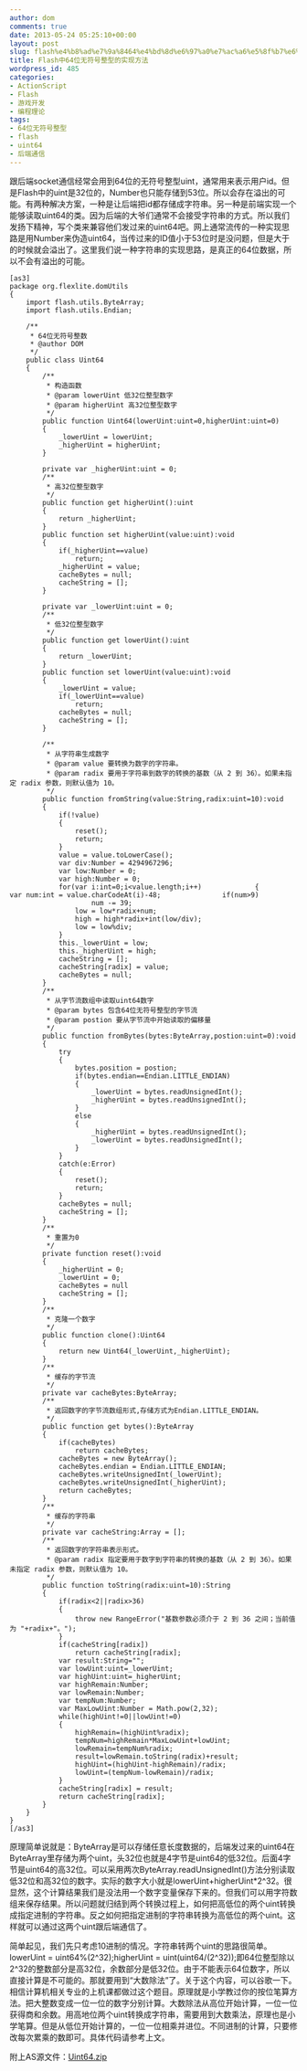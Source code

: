 ```yaml
---
author: dom
comments: true
date: 2013-05-24 05:25:10+00:00
layout: post
slug: flash%e4%b8%ad%e7%9a%8464%e4%bd%8d%e6%97%a0%e7%ac%a6%e5%8f%b7%e6%95%b4%e5%9e%8b
title: Flash中64位无符号整型的实现方法
wordpress_id: 485
categories:
- ActionScript
- Flash
- 游戏开发
- 编程理论
tags:
- 64位无符号整型
- flash
- uint64
- 后端通信
---
```


跟后端socket通信经常会用到64位的无符号整型uint，通常用来表示用户id。但是Flash中的uint是32位的，Number也只能存储到53位。所以会存在溢出的可能。有两种解决方案，一种是让后端把id都存储成字符串。另一种是前端实现一个能够读取uint64的类。因为后端的大爷们通常不会接受字符串的方式。所以我们发扬下精神，写个类来兼容他们发过来的uint64吧。网上通常流传的一种实现思路是用Number来伪造uint64，当传过来的ID值小于53位时是没问题，但是大于的时候就会溢出了。这里我们说一种字符串的实现思路，是真正的64位数据，所以不会有溢出的可能。<!-- more -->

    
    [as3]
    package org.flexlite.domUtils
    {
    	import flash.utils.ByteArray;
    	import flash.utils.Endian;
    
    	/**
    	 * 64位无符号整数
    	 * @author DOM
    	 */
    	public class Uint64
    	{
    		/**
    		 * 构造函数
    		 * @param lowerUint 低32位整型数字
    		 * @param higherUint 高32位整型数字
    		 */		
    		public function Uint64(lowerUint:uint=0,higherUint:uint=0)
    		{
    			_lowerUint = lowerUint;
    			_higherUint = higherUint;
    		}
    
    		private var _higherUint:uint = 0;
    		/**
    		 * 高32位整型数字
    		 */
    		public function get higherUint():uint
    		{
    			return _higherUint;
    		}
    		public function set higherUint(value:uint):void
    		{
    			if(_higherUint==value)
    				return;
    			_higherUint = value;
    			cacheBytes = null;
    			cacheString = [];
    		}
    
    		private var _lowerUint:uint = 0;
    		/**
    		 * 低32位整型数字
    		 */
    		public function get lowerUint():uint
    		{
    			return _lowerUint;
    		}
    		public function set lowerUint(value:uint):void
    		{
    			_lowerUint = value;
    			if(_lowerUint==value)
    				return;
    			cacheBytes = null;
    			cacheString = [];
    		}
    
    		/**
    		 * 从字符串生成数字
    		 * @param value 要转换为数字的字符串。
    		 * @param radix 要用于字符串到数字的转换的基数（从 2 到 36）。如果未指定 radix 参数，则默认值为 10。
    		 */		
    		public function fromString(value:String,radix:uint=10):void
    		{
    			if(!value)
    			{
    				reset();
    				return;
    			}
    			value = value.toLowerCase();
    			var div:Number = 4294967296;
    			var low:Number = 0;
    			var high:Number = 0;
    			for(var i:int=0;i<value.length;i++) 			{ 				var num:int = value.charCodeAt(i)-48; 				if(num>9)
    					num -= 39;
    				low = low*radix+num;
    				high = high*radix+int(low/div);
    				low = low%div;
    			}
    			this._lowerUint = low;
    			this._higherUint = high;
    			cacheString = [];
    			cacheString[radix] = value;
    			cacheBytes = null;
    		}
    		/**
    		 * 从字节流数组中读取uint64数字
    		 * @param bytes 包含64位无符号整型的字节流
    		 * @param postion 要从字节流中开始读取的偏移量
    		 */		
    		public function fromBytes(bytes:ByteArray,postion:uint=0):void
    		{
    			try
    			{
    				bytes.position = postion;
    				if(bytes.endian==Endian.LITTLE_ENDIAN)
    				{
    					_lowerUint = bytes.readUnsignedInt();
    					_higherUint = bytes.readUnsignedInt();
    				}
    				else
    				{
    					_higherUint = bytes.readUnsignedInt();
    					_lowerUint = bytes.readUnsignedInt();
    				}
    			}
    			catch(e:Error)
    			{
    				reset();
    				return;
    			}
    			cacheBytes = null;
    			cacheString = [];
    		}
    		/**
    		 * 重置为0
    		 */		
    		private function reset():void
    		{
    			_higherUint = 0;
    			_lowerUint = 0;
    			cacheBytes = null
    			cacheString = [];
    		}
    		/**
    		 * 克隆一个数字
    		 */		
    		public function clone():Uint64
    		{
    			return new Uint64(_lowerUint,_higherUint);
    		}
    		/**
    		 * 缓存的字节流
    		 */		
    		private var cacheBytes:ByteArray;
    		/**
    		 * 返回数字的字节流数组形式,存储方式为Endian.LITTLE_ENDIAN。
    		 */		
    		public function get bytes():ByteArray
    		{
    			if(cacheBytes)
    				return cacheBytes;
    			cacheBytes = new ByteArray();
    			cacheBytes.endian = Endian.LITTLE_ENDIAN;
    			cacheBytes.writeUnsignedInt(_lowerUint);
    			cacheBytes.writeUnsignedInt(_higherUint);
    			return cacheBytes;
    		}
    		/**
    		 * 缓存的字符串
    		 */		
    		private var cacheString:Array = [];
    		/**
    		 * 返回数字的字符串表示形式。
    		 * @param radix 指定要用于数字到字符串的转换的基数（从 2 到 36）。如果未指定 radix 参数，则默认值为 10。
    		 */		
    		public function toString(radix:uint=10):String
    		{
    			if(radix<2||radix>36)
    			{
    				throw new RangeError("基数参数必须介于 2 到 36 之间；当前值为 "+radix+"。");
    			}
    			if(cacheString[radix])
    				return cacheString[radix];
    			var result:String="";
    			var lowUint:uint=_lowerUint;
    			var highUint:uint=_higherUint;
    			var highRemain:Number;
    			var lowRemain:Number;
    			var tempNum:Number;
    			var MaxLowUint:Number = Math.pow(2,32);
    			while(highUint!=0||lowUint!=0)
    			{
    				highRemain=(highUint%radix);
    				tempNum=highRemain*MaxLowUint+lowUint;
    				lowRemain=tempNum%radix;
    				result=lowRemain.toString(radix)+result;
    				highUint=(highUint-highRemain)/radix;
    				lowUint=(tempNum-lowRemain)/radix;
    			}
    			cacheString[radix] = result;
    			return cacheString[radix];
    		}
    	}
    }
    [/as3]


原理简单说就是：ByteArray是可以存储任意长度数据的，后端发过来的uint64在ByteArray里存储为两个uint，头32位也就是4字节是uint64的低32位。后面4字节是uint64的高32位。可以采用两次ByteArray.readUnsignedInt()方法分别读取低32位和高32位的数字。实际的数字大小就是lowerUint+higherUint*2^32。很显然，这个计算结果我们是没法用一个数字变量保存下来的。但我们可以用字符数组来保存结果。所以问题就归结到两个转换过程上，如何把高低位的两个uint转换成指定进制的字符串。反之如何把指定进制的字符串转换为高低位的两个uint。这样就可以通过这两个uint跟后端通信了。

简单起见，我们先只考虑10进制的情况。字符串转两个uint的思路很简单。lowerUint = uint64%(2^32);higherUint = uint(uint64/(2^32));即64位整型除以2^32的整数部分是高32位，余数部分是低32位。由于不能表示64位数字，所以直接计算是不可能的。那就要用到“大数除法”了。关于这个内容，可以谷歌一下。相信计算机相关专业的上机课都做过这个题目。原理就是小学教过你的按位笔算方法。把大整数变成一位一位的数字分别计算。大数除法从高位开始计算，一位一位获得商和余数。用高地位两个uint转换成字符串，需要用到大数乘法，原理也是小学笔算。但是从低位开始计算的，一位一位相乘并进位。不同进制的计算，只要修改每次累乘的数即可。具体代码请参考上文。

附上AS源文件：[Uint64.zip](http://blog.domlib.com/wp-content/uploads/2013/05/Uint64.zip)

